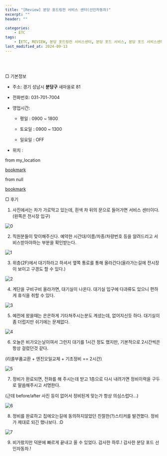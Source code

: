```yaml
---
title: "[Review] 분당 포드링컨 서비스 센터(선인자동차)"
excerpt: ""
header: ""

categories:
    - ETC
tags:
    - [ETC, REVIEW, 분당 포드링컨 서비스센터, 분당 포드 서비스, 분당 포드 서비스센터, 포드 분당 서비스센터, 머스탱, 머스탱 부품교환, 머스탱 부품리콜, 머스탱 리콜, 리콜, ]
last_modified_at: 2024-09-13
---
```

<br><br>

▢ 기본정보

- 주소: 경기 성남시 **분당구** 새마을로 81
- 전화번호: 031-701-7004
- 영업시간:

	- 평일 : 0900 ~ 1800


	- 토요일 : 0900 ~ 1300 


	- 일요일 : OFF

- 위치 :

from my_location


[bookmark](https://www.google.com/maps/dir//Gyeonggi-do,+Seongnam-si,+Bundang-gu,+Saemaeul-ro,+81+%EC%84%A0%EC%9D%B8%EC%9E%90%EB%8F%99%EC%B0%A8(%EC%A3%BC)+%EB%B6%84%EB%8B%B9+%EC%84%9C%EB%B9%84%EC%8A%A4%EC%84%BC%ED%84%B0/data=!4m6!4m5!1m1!4e2!1m2!1m1!1s0x357b5819d53b1d0b:0x9957f11f1de584c9?sa=X&ved=1t:57443&ictx=111)


from null


[bookmark](https://www.google.com/maps/dir//Gyeonggi-do,+Seongnam-si,+Bundang-gu,+Saemaeul-ro,+81+%EC%84%A0%EC%9D%B8%EC%9E%90%EB%8F%99%EC%B0%A8(%EC%A3%BC)+%EB%B6%84%EB%8B%B9+%EC%84%9C%EB%B9%84%EC%8A%A4%EC%84%BC%ED%84%B0/data=!4m8!4m7!1m0!1m5!1m1!1s0x357b5819d53b1d0b:0x9957f11f1de584c9!2m2!1d127.139608!2d37.3834109?entry=ttu&g_ep=EgoyMDI0MDkxMC4wIKXMDSoASAFQAw%3D%3D)


▢ 후기


1. 사진에서는 차가 가로막고 있는데, 흰색 차 뒤의 문으로 들어가면 서비스 센터이다.(왼쪽은 전시장 입구)


![0](/upload/2024-09-13-분당_포드링컨_서비스_센터(선인자동차).md/0.png)


2. 직원분들이 맞이해주신다. 예약한 시간대/이름/차종/차량번호 등을 알려드리고 서비스받아야하는 부분을 확인받는다.


![1](/upload/2024-09-13-분당_포드링컨_서비스_센터(선인자동차).md/1.png)


3. 위층(2F)에서 대기하라고 하셔서 옆쪽 통로를 통해 올라간다(올라가는길에 전시장이 보이고 구경도 할 수 있다.)


![2](/upload/2024-09-13-분당_포드링컨_서비스_센터(선인자동차).md/2.png)


4. 계단을 구비구비 올라가면, 대기실이 나온다. 대기실 입구에 다과류도 있으니 편하게 휴식을 취할 수 있다.


![3](/upload/2024-09-13-분당_포드링컨_서비스_센터(선인자동차).md/3.png)


5. 예전에 왔을때는 은은하게 기타쳐주시는분도 계셨는데, 없어지신듯 하다. 대기실이 좀 더럽지만 쉬기에는 문제없다.


![4](/upload/2024-09-13-분당_포드링컨_서비스_센터(선인자동차).md/4.png)


6. 오늘은 비가오는날이여서 그런지 대기를 1시간 정도 했지만, 기본적으로 2시간씩은 항상 걸렸던것 같다.


(리콜부품교환 + 엔진오일교체 + 기초정비 == 2시간)


![5](/upload/2024-09-13-분당_포드링컨_서비스_센터(선인자동차).md/5.png)


7. 정비가 완료되면, 전화를 해 주시는데 받고 1층으로 다시 내려가면 정비이력을 구두로 말씀해주시고 서명한다.


(근데 before/after 사진 등이 없어서 정비된게 맞는가 항상 의심스럽다…)


![6](/upload/2024-09-13-분당_포드링컨_서비스_센터(선인자동차).md/6.png)


8. 정비를 완료하고 집에오는길에 동의하지않았던 친절한(?)스티커를 발견했다. 정비가 제대로 되긴 했나보다. :D


![7](/upload/2024-09-13-분당_포드링컨_서비스_센터(선인자동차).md/7.png)


9. 비가왔지만 덕분에 빠르게 끝내고 올 수 있었다. 감사한 하루.! 감사한 분당 포드 선인자동차.!

